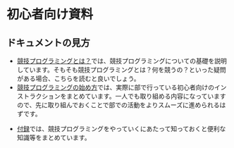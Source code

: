 # 初心者向け資料

## ドキュメントの見方

* [競技プログラミングとは？](about-compro)では、競技プログラミングについての基礎を説明しています。そもそも競技プログラミングとは？何を競うの？といった疑問がある場合、こちらを読むと良いでしょう。
* [競技プログラミングの始め方](getting-started)では、実際に部で行っている初心者向けのインストラクションをまとめています。一人でも取り組める内容になっていますので、先に取り組んでおくことで部での活動をよりスムーズに進められるはずです。
<!--* [環境構築について](create-env)では、自分のパソコンに競技プログラミング用の環境を整える方法を紹介しています。競技プログラミングに慣れてきて、自分のパソコンに自分好みの環境を作成したくなった際の助けになるでしょう。-->
* [付録](appendix)では、競技プログラミングをやっていくにあたって知っておくと便利な知識等をまとめています。
